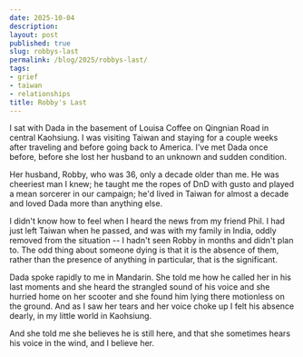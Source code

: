 ```yaml
---
date: 2025-10-04
description:
layout: post
published: true
slug: robbys-last
permalink: /blog/2025/robbys-last/
tags:
- grief
- taiwan
- relationships
title: Robby's Last
---
```


I sat with Dada in the basement of Louisa Coffee on Qingnian Road in central Kaohsiung. I was visiting Taiwan and staying for a couple weeks after traveling and before going back to America. I've met Dada once before, before she lost her husband to an unknown and sudden condition.

Her husband, Robby, who was 36, only a decade older than me. He was cheeriest man I knew; he taught me the ropes of DnD with gusto and played a mean sorcerer in our campaign; he'd lived in Taiwan for almost a decade and loved Dada more than anything else.

I didn't know how to feel when I heard the news from my friend Phil. I had just left Taiwan when he passed, and was with my family in India, oddly removed from the situation -- I hadn't seen Robby in months and didn't plan to. The odd thing about someone dying is that it is the absence of them, rather than the presence of anything in particular, that is the significant. 

Dada spoke rapidly to me in Mandarin. She told me how he called her in his last moments and she heard the strangled sound of his voice and she hurried home on her scooter and she found him lying there motionless on the ground. And as I saw her tears and her voice choke up I felt his absence dearly, in my little world in Kaohsiung.

And she told me she believes he is still here, and that she sometimes hears his voice in the wind, and I believe her.
